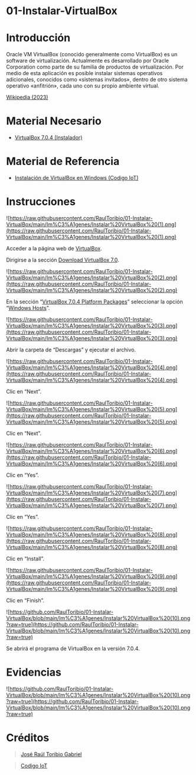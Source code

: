 # 01-Instalar-VirtualBox

# Introducción

Oracle VM VirtualBox (conocido generalmente como VirtualBox) es un software de virtualización. Actualmente es desarrollado por Oracle Corporation como parte de su familia de productos de virtualización. Por medio de esta aplicación es posible instalar sistemas operativos adicionales, conocidos como «sistemas invitados», dentro de otro sistema operativo «anfitrión», cada uno con su propio ambiente virtual.

[Wikipedia (2023)](https://es.wikipedia.org/wiki/VirtualBox)

# Material Necesario

- [VirtualBox 7.0.4 (Instalador)](https://download.virtualbox.org/virtualbox/7.0.4/VirtualBox-7.0.4-154605-Win.exe)

# Material de Referencia

- [Instalación de VirtualBox en Windows (Codigo IoT)](https://edu.codigoiot.com/course/view.php?id=810)

# Instrucciones

![https://raw.githubusercontent.com/RaulToribio/01-Instalar-VirtualBox/main/Im%C3%A1genes/Instalar%20VirtualBox%20(1).png](https://raw.githubusercontent.com/RaulToribio/01-Instalar-VirtualBox/main/Im%C3%A1genes/Instalar%20VirtualBox%20(1).png)

Acceder a la página web de [VirtualBox](https://www.virtualbox.org/).

Dirigirse a la sección [Download VirtualBox 7.0](https://www.virtualbox.org/wiki/Downloads).

![https://raw.githubusercontent.com/RaulToribio/01-Instalar-VirtualBox/main/Im%C3%A1genes/Instalar%20VirtualBox%20(2).png](https://raw.githubusercontent.com/RaulToribio/01-Instalar-VirtualBox/main/Im%C3%A1genes/Instalar%20VirtualBox%20(2).png)

En la sección “[VirtualBox 7.0.4 Platform Packages](https://www.virtualbox.org/wiki/Downloads#VirtualBox7.0.4platformpackages)” seleccionar la opción “[Windows Hosts](https://download.virtualbox.org/virtualbox/7.0.4/VirtualBox-7.0.4-154605-Win.exe)”.

![https://raw.githubusercontent.com/RaulToribio/01-Instalar-VirtualBox/main/Im%C3%A1genes/Instalar%20VirtualBox%20(3).png](https://raw.githubusercontent.com/RaulToribio/01-Instalar-VirtualBox/main/Im%C3%A1genes/Instalar%20VirtualBox%20(3).png)

Abrir la carpeta de “Descargas” y ejecutar el archivo.

![https://raw.githubusercontent.com/RaulToribio/01-Instalar-VirtualBox/main/Im%C3%A1genes/Instalar%20VirtualBox%20(4).png](https://raw.githubusercontent.com/RaulToribio/01-Instalar-VirtualBox/main/Im%C3%A1genes/Instalar%20VirtualBox%20(4).png)

Clic en “Next”.

![https://raw.githubusercontent.com/RaulToribio/01-Instalar-VirtualBox/main/Im%C3%A1genes/Instalar%20VirtualBox%20(5).png](https://raw.githubusercontent.com/RaulToribio/01-Instalar-VirtualBox/main/Im%C3%A1genes/Instalar%20VirtualBox%20(5).png)

Clic en “Next”.

![https://raw.githubusercontent.com/RaulToribio/01-Instalar-VirtualBox/main/Im%C3%A1genes/Instalar%20VirtualBox%20(6).png](https://raw.githubusercontent.com/RaulToribio/01-Instalar-VirtualBox/main/Im%C3%A1genes/Instalar%20VirtualBox%20(6).png)

Clic en “Yes”.

![https://raw.githubusercontent.com/RaulToribio/01-Instalar-VirtualBox/main/Im%C3%A1genes/Instalar%20VirtualBox%20(7).png](https://raw.githubusercontent.com/RaulToribio/01-Instalar-VirtualBox/main/Im%C3%A1genes/Instalar%20VirtualBox%20(7).png)

Clic en “Yes”.

![https://raw.githubusercontent.com/RaulToribio/01-Instalar-VirtualBox/main/Im%C3%A1genes/Instalar%20VirtualBox%20(8).png](https://raw.githubusercontent.com/RaulToribio/01-Instalar-VirtualBox/main/Im%C3%A1genes/Instalar%20VirtualBox%20(8).png)

Clic en “Install”.

![https://raw.githubusercontent.com/RaulToribio/01-Instalar-VirtualBox/main/Im%C3%A1genes/Instalar%20VirtualBox%20(9).png](https://raw.githubusercontent.com/RaulToribio/01-Instalar-VirtualBox/main/Im%C3%A1genes/Instalar%20VirtualBox%20(9).png)

Clic en “Finish”.

![https://github.com/RaulToribio/01-Instalar-VirtualBox/blob/main/Im%C3%A1genes/Instalar%20VirtualBox%20(10).png?raw=true](https://github.com/RaulToribio/01-Instalar-VirtualBox/blob/main/Im%C3%A1genes/Instalar%20VirtualBox%20(10).png?raw=true)

Se abrirá el programa de VirtualBox en la versión 7.0.4.

# Evidencias

![https://github.com/RaulToribio/01-Instalar-VirtualBox/blob/main/Im%C3%A1genes/Instalar%20VirtualBox%20(10).png?raw=true](https://github.com/RaulToribio/01-Instalar-VirtualBox/blob/main/Im%C3%A1genes/Instalar%20VirtualBox%20(10).png?raw=true)

# Créditos

> [José Raúl Toribio Gabriel](https://github.com/RaulToribio)
> 

> [Codigo IoT](https://github.com/codigo-iot)
>